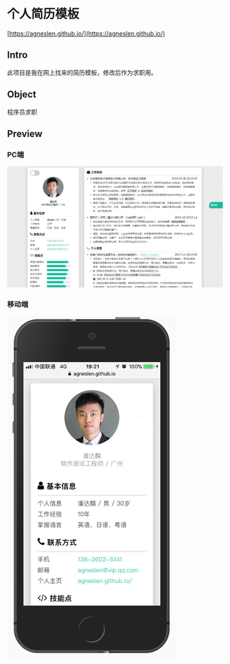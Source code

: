 ﻿
# 个人简历模板

[https://agneslen.github.io/](https://agneslen.github.io/)

## Intro

此项目是我在网上找来的简历模板，修改后作为求职用。

## Object

程序员求职

## Preview

### PC端
![](assets/images/pc.png)

### 移动端
![](assets/images/ip.png)